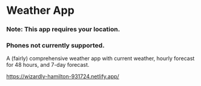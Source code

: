 # Weather App

### Note: This app requires your location.

### Phones not currently supported.

A (fairly) comprehensive weather app with current weather, hourly forecast for 48 hours, and 7-day forecast.

https://wizardly-hamilton-931724.netlify.app/
